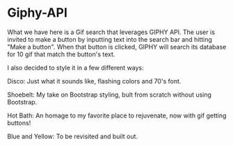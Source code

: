 # Giphy-API

What we have here is a Gif search that leverages GIPHY API.  The user is invited to make a button by inputting text into the search bar and hitting "Make a button".  When that button is clicked, GIPHY will search its database for 10 gif that match the button's text.

I also decided to style it in a few different ways: 

Disco: Just what it sounds like, flashing colors and 70's font.

Shoebelt: My take on Bootstrap styling, bult from scratch without using Bootstrap.

Hot Bath: An homage to my favorite place to rejuvenate, now with gif getting buttons!

Blue and Yellow: To be revisited and built out.
